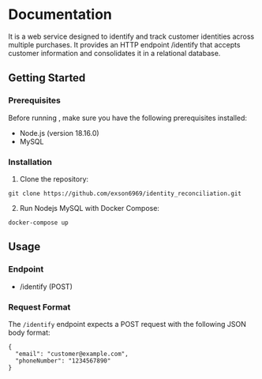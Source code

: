 # Documentation

It is a web service designed to identify and track customer identities across multiple purchases. It provides an HTTP endpoint /identify that accepts customer information and consolidates it in a relational database.

## Getting Started

### Prerequisites

Before running , make sure you have the following prerequisites installed:

* Node.js (version 18.16.0)
* MySQL 

### Installation
1. Clone the repository:
```
git clone https://github.com/exson6969/identity_reconciliation.git
```
2. Run Nodejs MySQL with Docker Compose:
```
docker-compose up
```
## Usage
### Endpoint

* /identify (POST)

### Request Format
The `/identify` endpoint expects a POST request with the following JSON body format:

```
{
  "email": "customer@example.com",
  "phoneNumber": "1234567890"
}
```